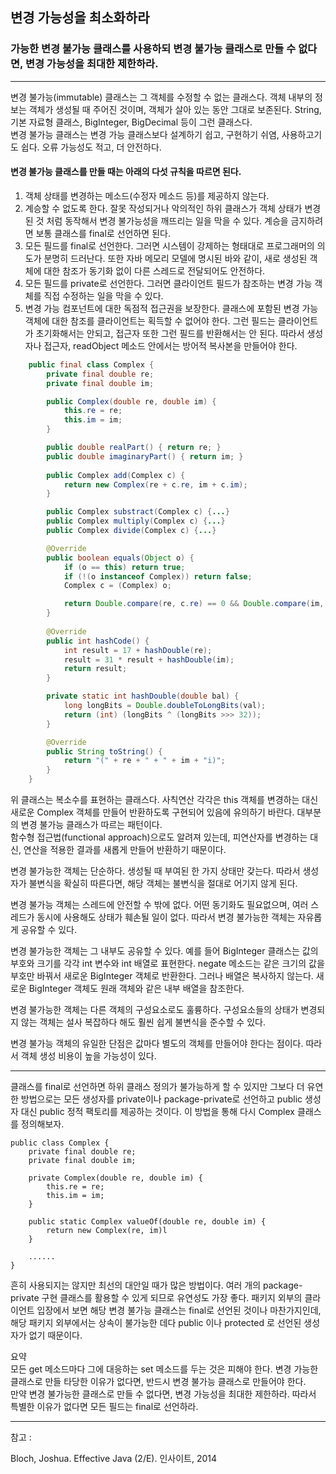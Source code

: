 ## 변경 가능성을 최소화하라
### 가능한 변경 불가능 클래스를 사용하되 변경 불가능 클래스로 만들 수 없다면, 변경 가능성을 최대한 제한하라.

------

변경 불가능(immutable) 클래스는 그 객체를 수정할 수 없는 클래스다. 객체 내부의 정보는 객체가 생성될 때 주어진 것이며, 객체가 살아 있는 동안 그대로 보존된다. String, 기본 자료형 클래스, BigInteger, BigDecimal 등이 그런 클래스다.  
변경 불가능 클래스는 변경 가능 클래스보다 설계하기 쉽고, 구현하기 쉬염, 사용하고기도 쉽다. 오류 가능성도 적고, 더 안전하다.

#### 변경 불가능 클래스를 만들 때는 아래의 다섯 규칙을 따르면 된다.

1. 객체 상태를 변경하는 메소드(수정자 메소드 등)를 제공하지 않는다.
2. 계승할 수 없도록 한다. 잘못 작성되거나 악의적인 하위 클래스가 객체 상태가 변경된 것 처럼 동작해서 변경 불가능성을 깨뜨리는 일을 막을 수 있다. 계승을 금지하려면 보통 클래스를 final로 선언하면 된다.
3. 모든 필드를 final로 선언한다. 그러면 시스템이 강제하는 형태대로 프로그래머의 의도가 분명히 드러난다. 또한 자바 메모리 모델에 명시된 바와 같이, 새로 생성된 객체에 대한 참조가 동기화 없이 다른 스레드로 전달되어도 안전하다.
4. 모든 필드를 private로 선언한다. 그러면 클라이언트 필드가 참조하는 변경 가능 객체를 직접 수정하는 일을 막을 수 있다. 
5. 변경 가능 컴포넌트에 대한 독점적 접근권을 보장한다. 클래스에 포함된 변경 가능 객체에 대한 참조를 클라이언트는 획득할 수 없어야 한다. 그런 필드는 클라이언트가 초기화해서는 안되고, 접근자 또한 그런 필드를 반환해서는 안 된다. 따라서 생성자나 접근자, readObject 메소드 안에서는 방어적 복사본을 만들어야 한다.
```java
    public final class Complex {
        private final double re;
        private final double im;

        public Complex(double re, double im) {
            this.re = re;
            this.im = im;
        }

        public double realPart() { return re; }
        public double imaginaryPart() { return im; }
        
        public Complex add(Complex c) {
            return new Complex(re + c.re, im + c.im);
        }

        public Complex substract(Complex c) {...}
        public Complex multiply(Complex c) {...}
        public Complex divide(Complex c) {...}

        @Override
        public boolean equals(Object o) {
            if (o == this) return true;
            if (!(o instanceof Complex)) return false;
            Complex c = (Complex) o;

            return Double.compare(re, c.re) == 0 && Double.compare(im, c.im) == 0;
        }
        
        @Override
        public int hashCode() {
            int result = 17 + hashDouble(re);
            result = 31 * result + hashDouble(im);
            return result;
        }

        private static int hashDouble(double bal) {
            long longBits = Double.doubleToLongBits(val);
            return (int) (longBits ^ (longBits >>> 32));
        }

        @Override
        public String toString() {
            return "(" + re + " + " + im + "i)";
        }
    }
```
위 클래스는 복소수를 표현하는 클래스다. 사칙연산 각각은 this 객체를 변경하는 대신 새로운 Complex 객체를 만들어 반환하도록 구현되어 있음에 유의하기 바란다. 대부분의 변경 불가능 클래스가 따르는 패턴이다.  
함수형 접근법(functional approach)으로도 알려져 있는데, 피연산자를 변경하는 대신, 연산을 적용한 결과를 새롭게 만들어 반환하기 때문이다. 

변경 불가능한 객체는 단순하다. 생성될 때 부여된 한 가지 상태만 갖는다. 따라서 생성자가 불변식을 확실히 따른다면, 해당 객체는 불변식을 절대로 어기지 않게 된다.  

변경 불가능 객체는 스레드에 안전할 수 밖에 없다. 어떤 동기화도 필요없으며, 여러 스레드가 동시에 사용해도 상태가 훼손될 일이 없다. 따라서 변경 불가능한 객체는 자유롭게 공유할 수 있다.

변경 불가능한 객체는 그 내부도 공유할 수 있다. 예를 들어 BigInteger 클래스는 값의 부호와 크기를 각각 int 변수와 int 배열로 표현한다. negate 메소드는 같은 크기의 값을 부호만 바꿔서 새로운 BigInteger 객체로 반환한다. 그러나 배열은 복사하지 않는다. 새로운 BigInteger 객체도 원래 객체와 같은 내부 배열을 참조한다.

변경 불가능한 객체는 다른 객체의 구성요소로도 훌륭하다. 구성요소들의 상태가 변경되지 않는 객체는 설사 복잡하다 해도 훨씬 쉽게 불변식을 준수할 수 있다.

변경 불가능 객체의 유일한 단점은 값마다 별도의 객체를 만들어야 한다는 점이다. 따라서 객체 생성 비용이 높을 가능성이 있다.

-----

클래스를 final로 선언하면 하위 클래스 정의가 불가능하게 할 수 있지만 그보다 더 유연한 방법으로는 모든 생성자를 private이나 package-private로 선언하고 public 생성자 대신 public 정적 팩토리를 제공하는 것이다. 이 방법을 통해 다시 Complex 클래스를 정의해보자.

    public class Complex {
        private final double re;
        private final double im;

        private Complex(double re, double im) {
            this.re = re;
            this.im = im;
        }

        public static Complex valueOf(double re, double im) {
            return new Complex(re, im)l
        }

        ......
    }

흔히 사용되지는 않지만 최선의 대안일 때가 많은 방법이다. 여러 개의 package-private 구현 클래스를 활용할 수 있게 되므로 유연성도 가장 좋다. 패키지 외부의 클라이언트 입장에서 보면 해당 변경 불가능 클래스는 final로 선언된 것이나 마찬가지인데, 해당 패키지 외부에서는 상속이 불가능한 데다 public 이나 protected 로 선언된 생성자가 없기 때문이다.

요약  
모든 get 메소드마다 그에 대응하는 set 메소드를 두는 것은 피해야 한다. 변경 가능한 클래스로 만들 타당한 이유가 없다면, 반드시 변경 불가능 클래스로 만들어야 한다.  
만약 변경 불가능한 클래스로 만들 수 없다면, 변경 가능성을 최대한 제한하라. 따라서 특별한 이유가 없다면 모든 필드는 final로 선언하라.

--------

참고 :

Bloch, Joshua. Effective Java (2/E). 인사이트, 2014